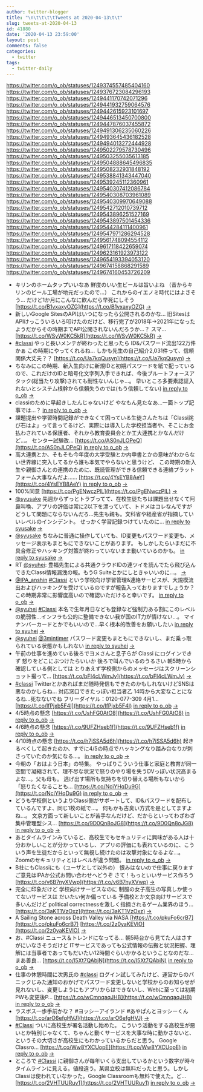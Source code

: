 ```yaml
---
author: twitter-blogger
title: "\n\t\t\t\tTweets at 2020-04-13\t\t"
slug: tweets-at-2020-04-13
id: 41880
date: '2020-04-13 23:59:00'
layout: post
comments: false
categories:
  - twitter
tags:
  - twitter-daily
---
```


https://twitter.com/o_ob/statuses/1249374557485404160 https://twitter.com/o_ob/statuses/1249376723084296193 https://twitter.com/o_ob/statuses/1249441170742071296 https://twitter.com/o_ob/statuses/1249441932759064576 https://twitter.com/o_ob/statuses/1249442615923101697 https://twitter.com/o_ob/statuses/1249446513450700800 https://twitter.com/o_ob/statuses/1249447876037455872 https://twitter.com/o_ob/statuses/1249491306235060226 https://twitter.com/o_ob/statuses/1249493645436182528 https://twitter.com/o_ob/statuses/1249494013272444928 https://twitter.com/o_ob/statuses/1249502279578730496 https://twitter.com/o_ob/statuses/1249503255035613185 https://twitter.com/o_ob/statuses/1249504888645496835 https://twitter.com/o_ob/statuses/1249508232931848192 https://twitter.com/o_ob/statuses/1249538841343447040 https://twitter.com/o_ob/statuses/1249539245112360961 https://twitter.com/o_ob/statuses/1249540307412086784 https://twitter.com/o_ob/statuses/1249540308703961089 https://twitter.com/o_ob/statuses/1249540309970649088 https://twitter.com/o_ob/statuses/1249542712010739712 https://twitter.com/o_ob/statuses/1249543896251527169 https://twitter.com/o_ob/statuses/1249543897501454336 https://twitter.com/o_ob/statuses/1249544284111400961 https://twitter.com/o_ob/statuses/1249547971286294528 https://twitter.com/o_ob/statuses/1249561748094554112 https://twitter.com/o_ob/statuses/1249617118422659074 https://twitter.com/o_ob/statuses/1249623161923973122 https://twitter.com/o_ob/statuses/1249654193394053120 https://twitter.com/o_ob/statuses/1249674158868291589 https://twitter.com/o_ob/statuses/1249674160453726209  

*   キリンのホームタップいいなあ 鮮度のいい生ビールは旨いよね （昔からキリンのビール工場が地元だったので…） これからのイエノミ時代にはよさそう… だけど1か月にこんなに飲んだら早死にしそう [https://t.co/B1vxaxyOZG](https://t.co/B1vxaxyOZG) [->](https://twitter.com/o_ob/statuses/1249374557485404160)
*   新しいGoogle SitesのAPIはいつになったら公開されるのかな… 旧SitesはAPIけっこういろいろ叩けたのだけど、移行完了が2018年→2021年になったようだからその時期までAPI公開されないんだろうか…？ スマ… [https://t.co/WSyW0KC5kR](https://t.co/WSyW0KC5kR) [->](https://twitter.com/o_ob/statuses/1249376723084296193)
*   [#classi](https://twitter.com/search?q=%23classi&src=hash) やっと長いメンテが終わったと思ったら ID&パスワード流出122万件かぁ この時期にやってくれるね… しかも先生の自己紹介2,031件って、信頼関係大丈夫？？ [https://t.co/Ua7kqQusyn](https://t.co/Ua7kqQusyn) [->](https://twitter.com/o_ob/statuses/1249441170742071296)
*   ちなみにこの時期、新入生向けに新規IDと初期パスワードを紙で配っているので、これだけのIDと暗号化文字列入手できれば、今後ブルートフォースアタック(総当たり攻撃)されても耐性ないんじゃ…。 早いところ多要素認証入れないとシステム根幹から信頼失うのでは(もう信頼してない) [in reply to o_ob](https://twitter.com/o_ob/statuses/1249441170742071296) [->](https://twitter.com/o_ob/statuses/1249441932759064576)
*   classiのために早起きしたんじゃないけど やなもん見たなあ…一面トップ記事では…？ [in reply to o_ob](https://twitter.com/o_ob/statuses/1249441170742071296) [->](https://twitter.com/o_ob/statuses/1249442615923101697)
*   課題提出や学習時間記録ができなくて困っている生徒さんたちは「Classi詫び石はよ」って言ってるけど、実際には導入した学校担当者や、そこにお金払わされている保護者、それから教育委員会とか工大連携とかなんだけど…。 センター試験改… [https://t.co/AS0nJLOPeQ](https://t.co/AS0nJLOPeQ) [in reply to o_ob](https://twitter.com/o_ob/statuses/1249441170742071296) [->](https://twitter.com/o_ob/statuses/1249446513450700800)
*   高大連携とか、そもそも今年度の大学受験とか内申書とかの意味がわからない世界線に突入してるから誰も本気でやらないと思うけど、 この時期の新入生や親御さんとの連携のために、既読管理ができる信頼できる連絡プラットフォーム大事なんだよ…… [https://t.co/4YsEYB8AeY](https://t.co/4YsEYB8AeY) [in reply to o_ob](https://twitter.com/o_ob/statuses/1249441170742071296) [->](https://twitter.com/o_ob/statuses/1249447876037455872)
*   100%同意 [https://t.co/PgENwczPlL](https://t.co/PgENwczPlL) [->](https://twitter.com/o_ob/statuses/1249491306235060226)
*   [@syusake](https://twitter.com/syusake) 先週からずっとトラブってて、在校生徒たちは課題出せなくて阿鼻叫喚、アプリの評価は常に2以下を漂っていて、トドメはコレなんですがどうして問題にならないんだろ…先生も親も。文科省や経産省が指摘していいレベルのインシデント。 せっかく学習記録つけていたのに… [in reply to syusake](https://twitter.com/syusake/statuses/1249492722106241025) [->](https://twitter.com/o_ob/statuses/1249493645436182528)
*   [@syusake](https://twitter.com/syusake) ちなみに普通に操作していても、ID変更もパスワード変更も、メッセージ表示もまともにできないことがあります。 もしかしたらいまだに不具合修正やハッキング対策が終わっていないまま動いているのかも。 [in reply to syusake](https://twitter.com/syusake/statuses/1249492722106241025) [->](https://twitter.com/o_ob/statuses/1249494013272444928)
*   RT [@syuhei](https://twitter.com/syuhei): 豊福先生による共通クラウドIDの連ツイを読んでたら飛び込んできたClassi情報漏洩の報。もうG Suiteとかにしときゃいいのに…。 [->](https://twitter.com/o_ob/statuses/1249502279578730496)
*   [@IPA_anshin](https://twitter.com/IPA_anshin) [#Classi](https://twitter.com/search?q=%23Classi&src=hash) という学校向け学習管理&連絡サービスが、大規模流出およびハッキングを受けているのですが報告入っておりますでしょうか？ この時期非常に影響度高いので確認いただけると幸いです。 [in reply to o_ob](https://twitter.com/o_ob/statuses/1249441170742071296) [->](https://twitter.com/o_ob/statuses/1249503255035613185)
*   [@syuhei](https://twitter.com/syuhei) [#Classi](https://twitter.com/search?q=%23Classi&src=hash) 本名で生年月日なども登録など強制力ある割にこのレベルの脆弱性…インフラも公的に整備できない我が国のIT力が情けない…。 マイナンバーカードとかでもいいので…早く根本的改善をお願いしたい [in reply to syuhei](https://twitter.com/syuhei/statuses/1249497127098527744) [->](https://twitter.com/o_ob/statuses/1249504888645496835)
*   [@syuhei](https://twitter.com/syuhei) [@3mintimer](https://twitter.com/3mintimer) パスワード変更もまともにできないし、まだ乗っ取られている状態かもしれない [in reply to syuhei](https://twitter.com/syuhei/statuses/1249496074877669376) [->](https://twitter.com/o_ob/statuses/1249508232931848192)
*   午前の仕事を進めている後ろでヨメさんと息子らが Classi にログインできず 怒りをどこにぶつけたらいいか 後ろで叫んでいるのうるさい 朝5時から確認している側としては とりあえず学校側からのメッセージはスクリーンショット撮って… [https://t.co/bFI4cLWmJv](https://t.co/bFI4cLWmJv) [->](https://twitter.com/o_ob/statuses/1249538841343447040)
*   [#classi](https://twitter.com/search?q=%23classi&src=hash) Twitterとかあればまだ随時発信もできたのかもしれないけどSNSは悪なのかしらね… 対応窓口できたっぽい担当者乙 14時から大変なことになるね…死なないでね フリーダイヤル：0120-077-309 4月1… [https://t.co/lfPjxb5F4I](https://t.co/lfPjxb5F4I) [in reply to o_ob](https://twitter.com/o_ob/statuses/1249441170742071296) [->](https://twitter.com/o_ob/statuses/1249539245112360961)
*   4/5時点の懸念 [https://t.co/UshFG0AtO8](https://t.co/UshFG0AtO8) [in reply to o_ob](https://twitter.com/o_ob/statuses/1249441170742071296) [->](https://twitter.com/o_ob/statuses/1249540307412086784)
*   4/6時点の懸念 [https://t.co/9UFZHseb1f](https://t.co/9UFZHseb1f) [in reply to o_ob](https://twitter.com/o_ob/statuses/1249540307412086784) [->](https://twitter.com/o_ob/statuses/1249540308703961089)
*   4/10時点の懸念 [https://t.co/h7iSSA5d6h](https://t.co/h7iSSA5d6h) 起きるべくして起きたのか、すでに4/5の時点でハッキングなり踏み台なりが刺さっていたのか気になる…。 [in reply to o_ob](https://twitter.com/o_ob/statuses/1249540308703961089) [->](https://twitter.com/o_ob/statuses/1249540309970649088)
*   今朝の「おはよう日本」の特集。 やっぱりこういう仕事と家庭と教育が同一空間で凝縮されて、理不尽な状況で怒りのやり場を失うDVっぽい状況高まるよな…。父も母も。 逃げ出す場所も気持ちを切り替える場所もないから 「怒りたくなることも… [https://t.co/NciYHqDu9G](https://t.co/NciYHqDu9G) [in reply to o_ob](https://twitter.com/o_ob/statuses/1248949863561089026) [->](https://twitter.com/o_ob/statuses/1249542712010739712)
*   どうも学校側というよりClassi側がサポートして、ID&パスワードを配布しているんですよ、同じ1枚の紙で…。 何もかも古臭い方式を是としてますよね…。 文京方面って新しいことが苦手なんだけど、だからといってわざわざ集中管理型シス… [https://t.co/9D0Qn8oJG8](https://t.co/9D0Qn8oJG8) [in reply to o_ob](https://twitter.com/o_ob/statuses/1249441170742071296) [->](https://twitter.com/o_ob/statuses/1249543896251527169)
*   あとタイムラインみていると、高校生でもセキュリティに興味がある人は十分おかしいことが分かっているし、アプリの評価にも表れているのに、こういう声を生徒だからといって無視し続けたのは攻撃対象になるよな…。 Zoomのセキュリティとはレベルが違う問題。 [in reply to o_ob](https://twitter.com/o_ob/statuses/1249543896251527169) [->](https://twitter.com/o_ob/statuses/1249543897501454336)
*   B社にもClassiにも（ユーザとして以外の） 恨みはないので仕事に戻ります ご意見はIPAか公式お問い合わせへどうぞ さて！もっといいサービス作ろう [https://t.co/v6B7nyXVwp](https://t.co/v6B7nyXVwp) [->](https://twitter.com/o_ob/statuses/1249544284111400961)
*   完全に印象だけど 学校向けサービスなのに 制服の女子高生の写真しか使ってないサービスは だいたい何か偏っている 予備校とか文京向けサービスで多いんだけど political correctnessを激しく指摘されるゲーム業界のほう… [https://t.co/3aKT1VzOxz](https://t.co/3aKT1VzOxz) [->](https://twitter.com/o_ob/statuses/1249547971286294528)
*   A Sailing Stone across Death Valley via NASA [https://t.co/pkuFo6crB7](https://t.co/pkuFo6crB7) [https://t.co/2z0yaKEVlO](https://t.co/2z0yaKEVlO) [->](https://twitter.com/o_ob/statuses/1249561748094554112)
*   お、#Classi ニュース＆トレンドになってる… 朝5時台から見てた人はさすがにいなさそうだけど ITサービスであっても公式情報の伝搬と状況把握、理解には当事者であってもだいたい12時間ぐらいかかるということなのだな…まあ善良… [https://t.co/I5Xt7QAbjN](https://t.co/I5Xt7QAbjN) [in reply to o_ob](https://twitter.com/o_ob/statuses/1249441170742071296) [->](https://twitter.com/o_ob/statuses/1249617118422659074)
*   仕事の休憩時間に次男氏の [#classi](https://twitter.com/search?q=%23classi&src=hash) ログイン試してみたけど、運営からのパニックじみた通知のおかげでパスワード変更しないと学校からのお知らせが見れないし、変更しようにもアプリからはできないし、Webに至っては初期PWも変更後P… [https://t.co/wCmnqaqJHB](https://t.co/wCmnqaqJHB) [in reply to o_ob](https://twitter.com/o_ob/statuses/1249441170742071296) [->](https://twitter.com/o_ob/statuses/1249623161923973122)
*   ラスボス一歩手前かな？ #ヨッシーアイランド #あやぱんとヨッシーくん [https://t.co/arO6efgHVJ](https://t.co/arO6efgHVJ) [->](https://twitter.com/o_ob/statuses/1249654193394053120)
*   [#Classi](https://twitter.com/search?q=%23Classi&src=hash) ついに高校生が署名活動し始めた。 こういう活動をする高校生が悪いとか特別じゃなくて、ちゃんと動くサービスを大事な時に動かさないと、というその大切さが高校生にもわかっているからだと思う。 Google Classro… [https://t.co/Ww8YXCUopE](https://t.co/Ww8YXCUopE) [in reply to o_ob](https://twitter.com/o_ob/statuses/1249441170742071296) [->](https://twitter.com/o_ob/statuses/1249674158868291589)
*   ところで [#Classi](https://twitter.com/search?q=%23Classi&src=hash) に親御さんが毎年いくら支出しているかという数字が時々タイムラインに見える。値段違う。某県立校は無料だったと思う。しかし Classiは使われていなかった。Google Classroomも無料で使えた。ど… [https://t.co/2VHTUURuv1](https://t.co/2VHTUURuv1) [in reply to o_ob](https://twitter.com/o_ob/statuses/1249674158868291589) [->](https://twitter.com/o_ob/statuses/1249674160453726209)